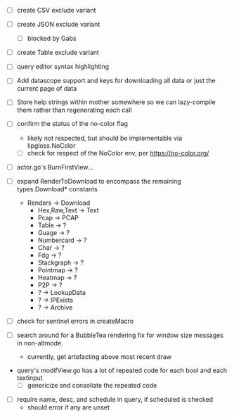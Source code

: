 - [ ] create CSV exclude variant
- [ ] create JSON exclude variant
    - [ ] blocked by Gabs
- [ ] create Table exclude variant

- [ ] query editor syntax highlighting

- [ ] Add datascope support and keys for downloading all data or just the current page of data

- [ ] Store help strings within mother somewhere so we can lazy-compile them rather than regenerating each call

- [ ] confirm the status of the no-color flag
    - likely not respected, but should be implementable via lipgloss.NoColor
    - [ ] check for respect of the NoColor env, per https://no-color.org/

- [ ] actor.go's BurnFirstView...

- [ ] expand RenderToDownload to encompass the remaining types.Download* constants
    - Renders -> Download
        - Hex,Raw,Text -> Text
        - Pcap -> PCAP
        - Table -> ?
        - Guage -> ?
        - Numbercard -> ?
        - Char -> ?
        - Fdg -> ?
        - Stackgraph -> ?
        - Pointmap -> ?
        - Heatmap -> ?
        - P2P -> ?
        - ? -> LookupData
        - ? -> IPExists
        - ? -> Archive

- [ ] check for sentinel errors in createMacro

- [ ] search around for a BubbleTea rendering fix for window size messages in non-altmode.
    - currently, get artefacting above most recent draw

- query's modifView.go has a lot of repeated code for each bool and each textinput
    - [ ] genericize and consoliate the repeated code

- [ ] require name, desc, and schedule in query, if scheduled is checked
    - should error if any are unset